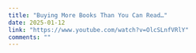 ```yaml
---
title: "Buying More Books Than You Can Read…"
date: 2025-01-12
link: "https://www.youtube.com/watch?v=OlcSLnfVRlY"
comments: ""
---
```


